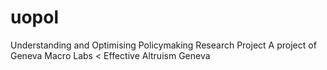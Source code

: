 # uopol
Understanding and Optimising Policymaking Research Project
A project of Geneva Macro Labs < Effective Altruism Geneva
